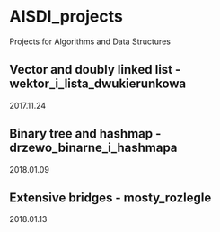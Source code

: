 # AISDI_projects
Projects for Algorithms and Data Structures

## Vector and doubly linked list - wektor_i_lista_dwukierunkowa
2017.11.24

## Binary tree and hashmap - drzewo_binarne_i_hashmapa
2018.01.09

## Extensive bridges - mosty_rozlegle
2018.01.13

